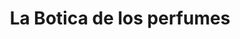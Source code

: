 ---
title: "La Botica de los perfumes"
url: /almendralejo/la-botica-de-los-perfumes/
shop: Parfümerie
---